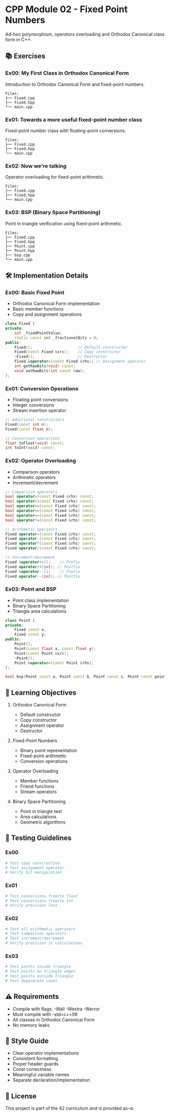 # CPP Module 02 - Fixed Point Numbers

Ad-hoc polymorphism, operators overloading and Orthodox Canonical class form in C++.

## 📚 Exercises

### Ex00: My First Class in Orthodox Canonical Form
Introduction to Orthodox Canonical Form and fixed-point numbers.
```
Files:
├── Fixed.cpp
├── Fixed.hpp
└── main.cpp
```

### Ex01: Towards a more useful fixed-point number class
Fixed-point number class with floating-point conversions.
```
Files:
├── Fixed.cpp
├── Fixed.hpp
└── main.cpp
```

### Ex02: Now we're talking
Operator overloading for fixed-point arithmetic.
```
Files:
├── Fixed.cpp
├── Fixed.hpp
└── main.cpp
```

### Ex03: BSP (Binary Space Partitioning)
Point in triangle verification using fixed-point arithmetic.
```
Files:
├── Fixed.cpp
├── Fixed.hpp
├── Point.cpp
├── Point.hpp
├── bsp.cpp
└── main.cpp
```

## 🛠️ Implementation Details

### Ex00: Basic Fixed Point
- Orthodox Canonical Form implementation
- Basic member functions
- Copy and assignment operations
```cpp
class Fixed {
private:
    int _fixedPointValue;
    static const int _fractionalBits = 8;
public:
    Fixed();                    // Default constructor
    Fixed(const Fixed &src);    // Copy constructor
    ~Fixed();                   // Destructor
    Fixed &operator=(const Fixed &rhs); // Assignment operator
    int getRawBits(void) const;
    void setRawBits(int const raw);
};
```

### Ex01: Conversion Operations
- Floating point conversions
- Integer conversions
- Stream insertion operator
```cpp
// Additional constructors
Fixed(const int n);
Fixed(const float n);

// Conversion operations
float toFloat(void) const;
int toInt(void) const;
```

### Ex02: Operator Overloading
- Comparison operators
- Arithmetic operators
- Increment/decrement
```cpp
// Comparison operators
bool operator>(const Fixed &rhs) const;
bool operator<(const Fixed &rhs) const;
bool operator>=(const Fixed &rhs) const;
bool operator<=(const Fixed &rhs) const;
bool operator==(const Fixed &rhs) const;
bool operator!=(const Fixed &rhs) const;

// Arithmetic operators
Fixed operator+(const Fixed &rhs) const;
Fixed operator-(const Fixed &rhs) const;
Fixed operator*(const Fixed &rhs) const;
Fixed operator/(const Fixed &rhs) const;

// Increment/decrement
Fixed &operator++();    // Prefix
Fixed operator++(int); // Postfix
Fixed &operator--();    // Prefix
Fixed operator--(int); // Postfix
```

### Ex03: Point and BSP
- Point class implementation
- Binary Space Partitioning
- Triangle area calculations
```cpp
class Point {
private:
    Fixed const x;
    Fixed const y;
public:
    Point();
    Point(const float x, const float y);
    Point(const Point &src);
    ~Point();
    Point &operator=(const Point &rhs);
};

bool bsp(Point const a, Point const b, Point const c, Point const point);
```

## 🎯 Learning Objectives

1. Orthodox Canonical Form
   - Default constructor
   - Copy constructor
   - Assignment operator
   - Destructor

2. Fixed-Point Numbers
   - Binary point representation
   - Fixed-point arithmetic
   - Conversion operations

3. Operator Overloading
   - Member functions
   - Friend functions
   - Stream operators

4. Binary Space Partitioning
   - Point in triangle test
   - Area calculations
   - Geometric algorithms

## 🧪 Testing Guidelines

### Ex00
```bash
# Test copy construction
# Test assignment operator
# Verify bit manipulation
```

### Ex01
```bash
# Test conversions from/to float
# Test conversions from/to int
# Verify precision loss
```

### Ex02
```bash
# Test all arithmetic operators
# Test comparison operators
# Test increment/decrement
# Verify precision in calculations
```

### Ex03
```bash
# Test points inside triangle
# Test points on triangle edges
# Test points outside triangle
# Test degenerate cases
```

## ⚠️ Requirements

- Compile with flags: -Wall -Wextra -Werror
- Must compile with -std=c++98
- All classes in Orthodox Canonical Form
- No memory leaks

## 📝 Style Guide

- Clear operator implementations
- Consistent formatting
- Proper header guards
- Const correctness
- Meaningful variable names
- Separate declaration/implementation

## 📜 License

This project is part of the 42 curriculum and is provided as-is.

